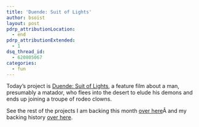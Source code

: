 ```yaml
---
title: 'Duende: Suit of Lights'
author: bsoist
layout: post
pdrp_attributionLocation:
  - end
pdrp_attributionExtended:
  - 1
dsq_thread_id:
  - 620805067
categories:
  - fun
---
```

Today&#8217;s project is [Duende: Suit of Lights][1], a feature film about a man, presumably a matador, who flees into the desert to elude his demons and ends up joining a troupe of rodeo clowns.



See the rest of the projects I am backing this month [over here][2]Â and my backing history [over here][3].

 [1]: http://www.kickstarter.com/projects/dyingvine/duende-suit-of-lights-a-feature-film
 [2]: http://whsjr.soistmann.com/oped/2012/03/01/kickstarter-my-new-obsession-and-12in12-for-march/
 [3]: http://www.kickstarter.com/profiles/bsoist/projects/backed
